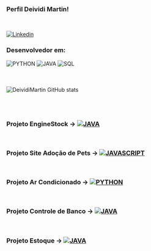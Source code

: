 
### Perfil Deividi Martin!
<br>

[![Linkedin](https://img.shields.io/badge/LinkedIn-0077B5?style=for-the-badge&logo=linkedin&logoColor=white)](https://www.linkedin.com/in/deividi-martin-4b02391a3/)

### Desenvolvedor em:


![PYTHON](https://img.shields.io/badge/Python-3776AB?style=for-the-badge&logo=python&logoColor=white)
![JAVA](https://img.shields.io/badge/Java-ED8B00?style=for-the-badge&logo=java&logoColor=white)
![SQL](https://img.shields.io/badge/MYSQL-00000F?style=for-the-badge&logo=mysql&logoColor=)
<br><br><br><br>
![DeividiMartin GitHub stats](https://github-readme-stats.vercel.app/api?username=DeividiMartin&theme=blue-white)

<br><br>
### Projeto EngineStock -> [![JAVA](https://img.shields.io/badge/Java-ED8B00?style=for-the-badge&logo=java&logoColor=white)](https://github.com/DeividiMartin/StockEgine)

<br>

### Projeto Site Adoção de Pets -> [![JAVASCRIPT](https://img.shields.io/badge/logo-javascript-blue?logo=javascript)](https://deividimartin.github.io)

<br>

### Projeto Ar Condicionado -> [![PYTHON](https://img.shields.io/badge/Python-3776AB?style=for-the-badge&logo=python&logoColor=white)](https://github.com/DeividiMartin/ar_condicionado/tree/master)

<br>

### Projeto Controle de Banco -> [![JAVA](https://img.shields.io/badge/Java-ED8B00?style=for-the-badge&logo=java&logoColor=white)](https://github.com/DeividiMartin/Controle-de-Banco/tree/master/src)

<br>

### Projeto Estoque ->  [![JAVA](https://img.shields.io/badge/Java-ED8B00?style=for-the-badge&logo=java&logoColor=white)](https://github.com/DeividiMartin/Controle-de-estoque/tree/master)
